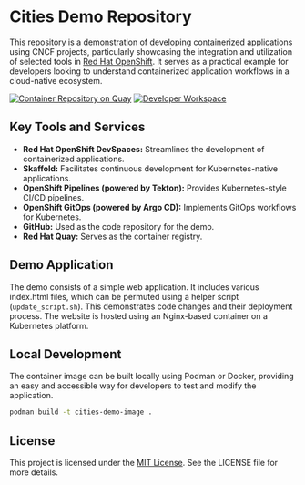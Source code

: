 # Cities Demo Repository

This repository is a demonstration of developing containerized applications using CNCF projects, particularly showcasing the integration and utilization of selected tools in [Red Hat OpenShift](https://www.redhat.com/en/technologies/cloud-computing/openshift). It serves as a practical example for developers looking to understand containerized application workflows in a cloud-native ecosystem.

[![Container Repository on Quay](https://img.shields.io/badge/Quay-Container_Registry-ee0000 "Container Repository on Quay")](https://quay.io/repository/michard/cities)
[![Developer Workspace](https://www.eclipse.org/che/contribute.svg)](https://devspaces.apps.ocp.michard.cc#https://github.com/smichard/cities_demo)

## Key Tools and Services
- **Red Hat OpenShift DevSpaces:** Streamlines the development of containerized applications.
- **Skaffold:** Facilitates continuous development for Kubernetes-native applications.
- **OpenShift Pipelines (powered by Tekton):** Provides Kubernetes-style CI/CD pipelines.
- **OpenShift GitOps (powered by Argo CD):** Implements GitOps workflows for Kubernetes.
- **GitHub:** Used as the code repository for the demo.
- **Red Hat Quay:** Serves as the container registry.

## Demo Application
The demo consists of a simple web application. It includes various index.html files, which can be permuted using a helper script (`update_script.sh`). This demonstrates code changes and their deployment process. The website is hosted using an Nginx-based container on a Kubernetes platform.

## Local Development
The container image can be built locally using Podman or Docker, providing an easy and accessible way for developers to test and modify the application.
```bash
podman build -t cities-demo-image .
```

## License

This project is licensed under the [MIT License](./LICENSE). See the LICENSE file for more details.
